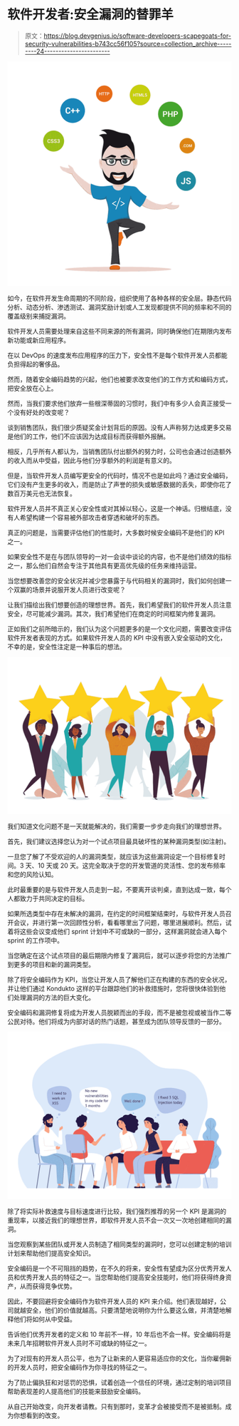 # 软件开发者:安全漏洞的替罪羊

> 原文：<https://blog.devgenius.io/software-developers-scapegoats-for-security-vulnerabilities-b743cc56f105?source=collection_archive---------24----------------------->

![](img/9aec4e016dc16e9e1f87a9c453384fcb.png)

如今，在软件开发生命周期的不同阶段，组织使用了各种各样的安全层。静态代码分析、动态分析、渗透测试、漏洞奖励计划或人工发现都提供不同的频率和不同的覆盖级别来捕捉漏洞。

软件开发人员需要处理来自这些不同来源的所有漏洞，同时确保他们在期限内发布新功能或新应用程序。

在以 DevOps 的速度发布应用程序的压力下，安全性不是每个软件开发人员都能负担得起的奢侈品。

然而，随着安全编码趋势的兴起，他们也被要求改变他们的工作方式和编码方式，把安全放在心上。

然而，当我们要求他们放弃一些根深蒂固的习惯时，我们中有多少人会真正接受一个没有好处的改变呢？

谈到销售团队，我们很少质疑奖金计划背后的原因。没有人声称努力达成更多交易是他们的工作，他们不应该因为达成目标而获得额外报酬。

相反，几乎所有人都认为，当销售团队付出额外的努力时，公司也会通过创造额外的收入而从中受益，因此与他们分享额外的利润是有意义的。

但是，当软件开发人员编写更安全的代码时，情况不也是如此吗？通过安全编码，它们没有产生更多的收入，而是防止了声誉的损失或敏感数据的丢失，即使你花了数百万美元也无法恢复。

软件开发人员并不真正关心安全性或对其掉以轻心，这是一个神话。归根结底，没有人希望构建一个容易被外部攻击者穿透和破坏的东西。

真正的问题是，当需要评估他们的性能时，大多数时候安全编码不是他们的 KPI 之一。

如果安全性不是在与团队领导的一对一会谈中谈论的内容，也不是他们绩效的指标之一，那么他们自然会专注于其他具有更高优先级的任务来维持运营。

当您想要改善您的安全状况并减少您暴露于与代码相关的漏洞时，我们如何创建一个双赢的场景并说服开发人员进行改变呢？

让我们描绘出我们想要创造的理想世界。首先，我们希望我们的软件开发人员注意安全，尽可能减少漏洞。其次，我们希望他们在商定的时间框架内修复漏洞。

正如我们之前所暗示的，我们认为这个问题更多的是一个文化问题，需要改变评估软件开发者表现的方式。如果软件开发人员的 KPI 中没有嵌入安全驱动的文化，不幸的是，安全性注定是一种事后的想法。

![](img/46f6c20afba7066d200cb92674b01cf9.png)

我们知道文化问题不是一天就能解决的，我们需要一步步走向我们的理想世界。

首先，我们建议选择您认为对一个试点项目最具破坏性的某种漏洞类型(如注射)。

一旦您了解了不受欢迎的人的漏洞类型，就应该为这些漏洞设定一个目标修复时间。3 天、10 天或 20 天。这完全取决于您的开发管道的灵活性、您的发布频率和您的风险认知。

此时最重要的是与软件开发人员走到一起，不要离开谈判桌，直到达成一致，每个人都致力于共同决定的目标。

如果所选类型中存在未解决的漏洞，在约定的时间框架结束时，与软件开发人员召开会议，并进行第一次回顾性分析，看看哪里出了问题，哪里进展顺利。然后，试着将这些会议变成他们 sprint 计划中不可或缺的一部分，这样漏洞就会进入每个 sprint 的工作项中。

当您确定在这个试点项目的最后期限内修复了漏洞后，就可以逐步将您的方法推广到更多的项目和新的漏洞类型。

除了将安全编码作为 KPI，当您让开发人员了解他们正在构建的东西的安全状况，并让他们通过 Kondukto 这样的平台跟踪他们的补救措施时，您将很快体验到他们处理漏洞的方法的巨大变化。

安全编码和漏洞修复将成为开发人员脱颖而出的手段，而不是被忽视或被当作二等公民对待。他们将成为内部对话的热门话题，甚至成为团队领导反馈的一部分。

![](img/fbfcdc31cb85e3ef99855a8019236806.png)

除了将实际补救速度与目标速度进行比较，我们强烈推荐的另一个 KPI 是漏洞的重现率，以接近我们的理想世界，即软件开发人员不会一次又一次地创建相同的漏洞。

当您观察到某些团队或开发人员制造了相同类型的漏洞时，您可以创建定制的培训计划来帮助他们提高安全知识。

安全编码是一个不可阻挡的趋势，在不久的将来，安全性有望成为区分优秀开发人员和优秀开发人员的特征之一。当您帮助他们提高安全技能时，他们将获得终身资产，从而获得竞争优势。

因此，不要回避将安全编码作为软件开发人员的 KPI 来介绍。他们表现越好，公司就越安全，他们的价值就越高。只要清楚地说明你为什么要这么做，并清楚地解释他们将如何从中受益。

告诉他们优秀开发者的定义和 10 年前不一样，10 年后也不会一样。安全编码将是未来几年招聘软件开发人员时不可或缺的特征之一。

为了对现有的开发人员公平，也为了让新来的人更容易适应你的文化，当你雇佣新的开发人员时，把安全编码作为你寻找的特征之一。

为了防止偏执狂和对惩罚的恐惧，试着创造一个信任的环境，通过定制的培训项目帮助表现差的人提高他们的技能来鼓励安全编码。

从自己开始改变，向开发者请教。只有到那时，变革才会被接受而不是被抵制。成为你想看到的改变。